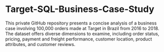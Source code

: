 # Target-SQL-Business-Case-Study
This private GitHub repository presents a concise analysis of a business case involving 100,000 orders made at Target in Brazil from 2016 to 2018. The dataset offers diverse dimensions to examine, including order status, pricing, payment and freight performance, customer location, product attributes, and customer reviews.
